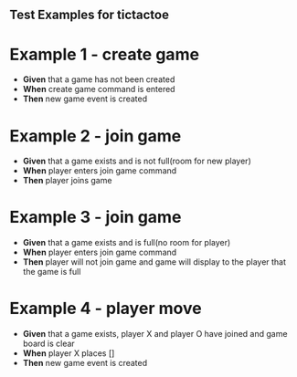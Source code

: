## Test Examples for tictactoe

# Example 1 - create game

* **Given** that a game has not been created
* **When** create game command is entered
* **Then** new game event is created

# Example 2 - join game

* **Given** that a game exists and is not full(room for new player)
* **When** player enters join game command
* **Then** player joins game

# Example 3 - join game

* **Given** that a game exists and is full(no room for player)
* **When** player enters join game command
* **Then** player will not join game and game will display to the player that the game is full

# Example 4 - player move

* **Given** that a game exists, player X and player O have joined and game board is clear
* **When** player X places []
* **Then** new game event is created
